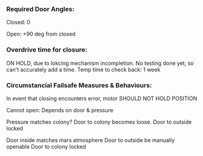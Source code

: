 ### Required Door Angles:

Closed: 0

Open: +90 deg from closed

### Overdrive time for closure:

ON HOLD, due to lokcing mechanism incompletion. No testing done yet, so can't accurately add a time.
	Temp time to check back: 1 week

### Circumstancial Failsafe Measures & Behaviours:

In event that closing encounters error, motor SHOULD NOT HOLD POSITION

Cannot open: Depends on door & pressure

Pressure matches colony?
	Door to colony becomes loose.
	Door to outside locked

Door inside matches mars atmosphere
	Door to outside be manually openable
	Door to colony locked

